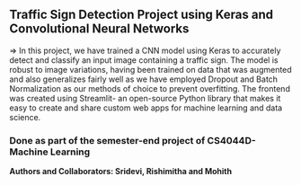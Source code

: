 ## Traffic Sign Detection Project using Keras and Convolutional Neural Networks ##

=> In this project, we have trained a CNN model using Keras to accurately detect and classify an input image containing a traffic sign. The model is robust to image variations, having been trained on data that was augmented and also generalizes fairly well as we have employed Dropout and Batch Normalization as our methods of choice to prevent overfitting. The frontend was created using Streamlit- an open-source Python library that makes it easy to create and share custom web apps for machine learning and data science. 

### Done as part of the semester-end project of CS4044D- Machine Learning ###

**Authors and Collaborators: Sridevi, Rishimitha and Mohith**
